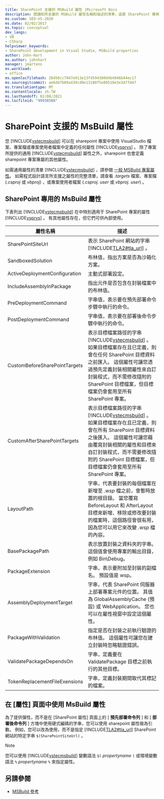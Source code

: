 ```yaml
---
title: SharePoint 支援的 MSBuild 屬性 |Microsoft Docs
description: 閱讀和所支援的 MSBuild 屬性名稱和描述的清單，這是 SharePoint 專用的清單。
ms.custom: SEO-VS-2020
ms.date: 02/02/2017
ms.topic: conceptual
dev_langs:
- VB
- CSharp
helpviewer_keywords:
- SharePoint development in Visual Studio, MSBuild properties
author: John-Hart
ms.author: johnhart
manager: jmartens
ms.workload:
- office
ms.openlocfilehash: 20458cc7047e913e13f4594380d4b4946b44ec17
ms.sourcegitcommit: ae6d47b09a439cd0e13180f5e89510e3e347fd47
ms.translationtype: MT
ms.contentlocale: zh-TW
ms.lasthandoff: 02/08/2021
ms.locfileid: "99938508"
---
```

# <a name="msbuild-properties-supported-by-sharepoint"></a>SharePoint 支援的 MsBuild 屬性
  您 [!INCLUDE[vstecmsbuild](../sharepoint/includes/vstecmsbuild-md.md)] 可以在 sharepoint 專案中使用 VisualStudio 檔案、專案檔或專案使用者檔案中定義的任何屬性 [!INCLUDE[vsprvs](../sharepoint/includes/vsprvs-md.md)] 。 除了專案所提供的通用 [!INCLUDE[vstecmsbuild](../sharepoint/includes/vstecmsbuild-md.md)] 屬性之外，sharepoint 也會定義 sharepoint 專案專屬的其他屬性。

 如需通用屬性的清單 [!INCLUDE[vstecmsbuild](../sharepoint/includes/vstecmsbuild-md.md)] ，請參閱 [一般 MSBuild 專案屬性](/previous-versions/dotnet/netframework-4.0/bb629394(v=vs.100))。 如需程式設計語言所支援之屬性的完整清單，請查看 *.targets* 檔案、專案檔 (*.csproj* 或 *vbproj*) ，或專案使用者檔案 (*.csproj. user* 或 *vbproj. user*) 。

## <a name="msbuild-properties-specific-to-sharepoint"></a>SharePoint 專用的 MsBuild 屬性
 下表列出 [!INCLUDE[vstecmsbuild](../sharepoint/includes/vstecmsbuild-md.md)] 在中特別適用于 SharePoint 專案的屬性 [!INCLUDE[vsprvs](../sharepoint/includes/vsprvs-md.md)] 。 有其他屬性存在，但它們可供內部使用。

|屬性名稱|描述|
|-------------------|-----------------|
|SharePointSiteUrl|表示 SharePoint 網站的字串 [!INCLUDE[TLA2#tla_url](../sharepoint/includes/tla2sharptla-url-md.md)] 。|
|SandboxedSolution|布林值，指出方案是否為沙箱化方案。|
|ActiveDeploymentConfiguration|主動式部署設定。|
|IncludeAssemblyInPackage|指出元件是否包含在封裝檔案中的布林值。|
|PreDeploymentCommand|字串值，表示要在預先部署命令步驟中執行的命令。|
|PostDeploymentCommand|字串值，表示要在部署後命令步驟中執行的命令。|
|CustomBeforeSharePointTargets|表示目標檔案路徑的字串 [!INCLUDE[vstecmsbuild](../sharepoint/includes/vstecmsbuild-md.md)] 。 如果目標檔案存在且已定義，則會在任何 SharePoint 目標資料之前匯入。 這個屬性可讓您透過預先定義封裝相關屬性來自訂封裝程式，而不需修改隨附的 SharePoint 目標檔案，但目標檔案仍會套用至所有 SharePoint 專案。|
|CustomAfterSharePointTargets|表示目標檔案路徑的字串 [!INCLUDE[vstecmsbuild](../sharepoint/includes/vstecmsbuild-md.md)] 。 如果目標檔案存在且已定義，則會在所有 SharePoint 目標資料之後匯入。 這個屬性可讓您藉由覆寫封裝相關的屬性和目標來自訂封裝程式，而不需要修改隨附的 SharePoint 目標檔案，但目標檔案仍會套用至所有 SharePoint 專案。|
|LayoutPath|字串，代表要封裝的每個檔案在新增至 *.wsp* 檔之前，會暫時放置的根目錄。 當您覆寫 BeforeLayout 和 AfterLayout 目標來新增、移除或修改要封裝的檔案時，這個路徑會很有用，因為您可以用它來改變 *.wsp* 檔的內容。|
|BasePackagePath|表示放置封裝之資料夾的字串。 這個值會使用專案的輸出目錄，例如 Bin\Debug。|
|PackageExtension|字串，表示要附加至封裝的副檔名。 預設值是 wsp。|
|AssemblyDeploymentTarget|字串，代表 SharePoint 伺服器上部署專案元件的位置。 其值為 GlobalAssemblyCache (預設) 或 WebApplication。 您也可以在屬性視窗中設定這個屬性。|
|PackageWithValidation|指定是否在封裝之前執行驗證的布林值。 這個屬性可讓您在建立封裝時忽略驗證錯誤。|
|ValidatePackageDependsOn|字串，定義要在 ValidatePackage 目標之前執行的其他目標。|
|TokenReplacementFileExensions|字串，定義封裝期間取代其標記的檔案。|

## <a name="use-msbuild-properties-in-the-properties-page"></a>在 [屬性] 頁面中使用 MsBuild 屬性
 為了提供彈性，而不是在 [SharePoint 屬性] 頁面上的 [ **預先部署命令列** ] 和 [ **部署後命令列** ] 方塊中使用硬式編碼的字串，您可以使用 sharepoint 屬性做為引數。 例如，您可以改為使用，而不是指定 [!INCLUDE[TLA2#tla_url](../sharepoint/includes/tla2sharptla-url-md.md)] SharePoint 網站的特定字串 `$(SharePointSiteUrl)` 。

> [!NOTE]
> 您可以使用 [!INCLUDE[vstecmsbuild](../sharepoint/includes/vstecmsbuild-md.md)] 變數語法 `$(` *propertyname* `)` 或環境變數語法 `%` *propertyname* `%` 來指定屬性。

## <a name="see-also"></a>另請參閱

- [MSBuild 參考](../msbuild/msbuild-reference.md)